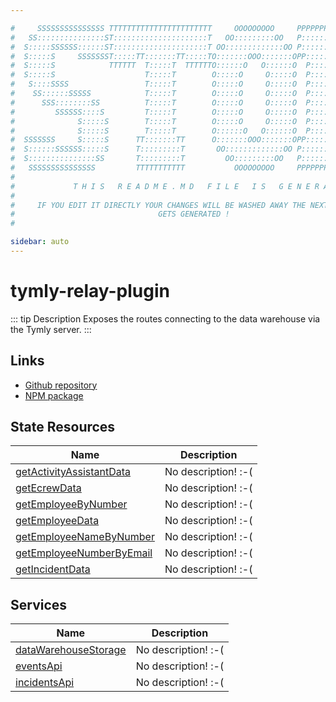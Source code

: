 ```yaml
---

#     SSSSSSSSSSSSSSS TTTTTTTTTTTTTTTTTTTTTTT     OOOOOOOOO     PPPPPPPPPPPPPPPPP    !!!  
#   SS:::::::::::::::ST:::::::::::::::::::::T   OO:::::::::OO   P::::::::::::::::P  !!:!! 
#  S:::::SSSSSS::::::ST:::::::::::::::::::::T OO:::::::::::::OO P::::::PPPPPP:::::P !:::! 
#  S:::::S     SSSSSSST:::::TT:::::::TT:::::TO:::::::OOO:::::::OPP:::::P     P:::::P!:::! 
#  S:::::S            TTTTTT  T:::::T  TTTTTTO::::::O   O::::::O  P::::P     P:::::P!:::! 
#  S:::::S                    T:::::T        O:::::O     O:::::O  P::::P     P:::::P!:::! 
#   S::::SSSS                 T:::::T        O:::::O     O:::::O  P::::PPPPPP:::::P !:::! 
#    SS::::::SSSSS            T:::::T        O:::::O     O:::::O  P:::::::::::::PP  !:::! 
#      SSS::::::::SS          T:::::T        O:::::O     O:::::O  P::::PPPPPPPPP    !:::! 
#         SSSSSS::::S         T:::::T        O:::::O     O:::::O  P::::P            !:::! 
#              S:::::S        T:::::T        O:::::O     O:::::O  P::::P            !!:!! 
#              S:::::S        T:::::T        O::::::O   O::::::O  P::::P             !!!   
#  SSSSSSS     S:::::S      TT:::::::TT      O:::::::OOO:::::::OPP::::::PP                 
#  S::::::SSSSSS:::::S      T:::::::::T       OO:::::::::::::OO P::::::::P           !!!  
#  S:::::::::::::::SS       T:::::::::T         OO:::::::::OO   P::::::::P          !!:!! 
#   SSSSSSSSSSSSSSS         TTTTTTTTTTT           OOOOOOOOO     PPPPPPPPPP           !!!  
#                                                                                          
#             T H I S   R E A D M E . M D   F I L E   I S   G E N E R A T E D !           
#                                                                                         
#     IF YOU EDIT IT DIRECTLY YOUR CHANGES WILL BE WASHED AWAY THE NEXT TIME THIS FILE  
#                                GETS GENERATED !
#                                                                                         

sidebar: auto
---
```



# tymly-relay-plugin

::: tip Description
Exposes the routes connecting to the data warehouse via the Tymly server.
:::

## Links

* [Github repository](https://github.com/wmfs/tymly-relay-plugin#readme)
* [NPM package](https://www.npmjs.com/package/@wmfs/tymly-relay-plugin)


## State Resources
| Name | Description |
| ---- | ----------- |
| [getActivityAssistantData](state-resources/get-activity-assistant-data.html) | No description! :-( |
| [getEcrewData](state-resources/get-ecrew-data.html) | No description! :-( |
| [getEmployeeByNumber](state-resources/get-employee-by-number.html) | No description! :-( |
| [getEmployeeData](state-resources/get-employee-data.html) | No description! :-( |
| [getEmployeeNameByNumber](state-resources/get-employee-name-by-number.html) | No description! :-( |
| [getEmployeeNumberByEmail](state-resources/get-employee-number-by-email.html) | No description! :-( |
| [getIncidentData](state-resources/get-incident-data.html) | No description! :-( |






## Services
| Name | Description |
| ---- | ----------- |
| [dataWarehouseStorage](services/data-warehouse-storage.html) | No description! :-( |
| [eventsApi](services/events-api.html) | No description! :-( |
| [incidentsApi](services/incidents-api.html) | No description! :-( |



